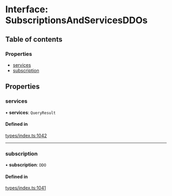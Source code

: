 # Interface: SubscriptionsAndServicesDDOs

## Table of contents

### Properties

- [services](SubscriptionsAndServicesDDOs.md#services)
- [subscription](SubscriptionsAndServicesDDOs.md#subscription)

## Properties

### services

• **services**: `QueryResult`

#### Defined in

[types/index.ts:1042](https://github.com/nevermined-io/react-components/blob/9c24121/catalog/src/types/index.ts#L1042)

___

### subscription

• **subscription**: `DDO`

#### Defined in

[types/index.ts:1041](https://github.com/nevermined-io/react-components/blob/9c24121/catalog/src/types/index.ts#L1041)
